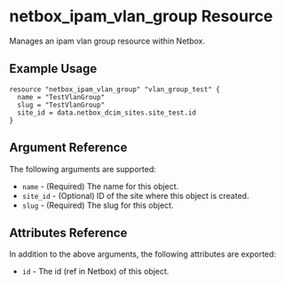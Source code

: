 # netbox\_ipam\_vlan\_group Resource

Manages an ipam vlan group resource within Netbox.


## Example Usage

```hcl
resource "netbox_ipam_vlan_group" "vlan_group_test" {
  name = "TestVlanGroup"
  slug = "TestVlanGroup"
  site_id = data.netbox_dcim_sites.site_test.id
}
```

## Argument Reference

The following arguments are supported:
* ``name`` - (Required) The name for this object.
* ``site_id`` - (Optional) ID of the site where this object is created.
* ``slug`` - (Required) The slug for this object.

## Attributes Reference

In addition to the above arguments, the following attributes are exported:
* ``id`` - The id (ref in Netbox) of this object.

